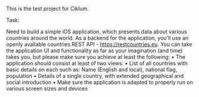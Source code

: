 This is the test project for Ciklum.

Task:

Need to build a simple iOS application, which presents data about various countries around the world. As a backend for the application, you'll use an openly available countries REST API - https://restcountries.eu.
You can take the application UI and functionality as far as your imagination (and time) takes you, but please make sure you achieve at least the following:
• The application should consist at least of two views: 
• List of all countries with basic details on each such as: Name (English and local), national flag, population
• Details of a single country, with extended geographical and social introduction
• Make sure the application is adapted to properly run on various screen sizes and devices
